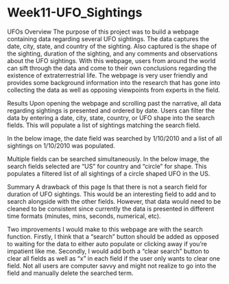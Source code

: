 # Week11-UFO_Sightings

UFOs
Overview
The purpose of this project was to build a webpage containing data regarding several UFO sightings. The data captures the date, city, state, and country of the sighting. Also captured is the shape of the sighting, duration of the sighting, and any comments and observations about the UFO sightings. With this webpage, users from around the world can sift through the data and come to their own conclusions regarding the existence of extraterrestrial life. The webpage is very user friendly and provides some background information into the research that has gone into collecting the data as well as opposing viewpoints from experts in the field.



Results
Upon opening the webpage and scrolling past the narrative, all data regarding sightings is presented and ordered by date. Users can filter the data by entering a date, city, state, country, or UFO shape into the search fields. This will populate a list of sightings matching the search field.



In the below image, the date field was searched by 1/10/2010 and a list of all sightings on 1/10/2010 was populated.



Multiple fields can be searched simultaneously. In the below image, the search fields selected are “US” for country and “circle” for shape. This populates a filtered list of all sightings of a circle shaped UFO in the US.



Summary
A drawback of this page Is that there is not a search field for duration of UFO sightings. This would be an interesting field to add and to search alongside with the other fields. However, that data would need to be cleaned to be consistent since currently the data is presented in different time formats (minutes, mins, seconds, numerical, etc).

Two improvements I would make to this webpage are with the search function. Firstly, I think that a “search” button should be added as opposed to waiting for the data to either auto populate or clicking away if you’re impatient like me. Secondly, I would add both a “clear search” button to clear all fields as well as “x” in each field if the user only wants to clear one field. Not all users are computer savvy and might not realize to go into the field and manually delete the searched term.

